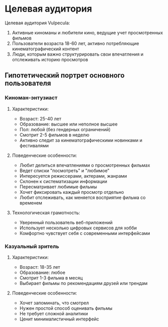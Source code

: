 # Целевая аудитория

Целевая аудитория Vulpecula:
1. Активные киноманы и любители кино, ведущие учет просмотренных фильмов
2. Пользователи возраста 18-60 лет, активно потребляющие кинематографический контент
3. Люди, которым важно структурировать свои впечатления и отслеживать историю просмотров

## Гипотетический портрет основного пользователя

### Киноман-энтузиаст
1. Характеристики:
   - Возраст: 25-40 лет
   - Образование: высшее или неполное высшее
   - Пол: любой (без гендерных ограничений)
   - Смотрит 2-5 фильмов в неделю
   - Активно следит за кинематографическими новинками и фестивалями

2. Поведенческие особенности:
   - Любит делиться впечатлениями о просмотренных фильмах
   - Ведет списки "посмотреть" и "любимое"
   - Интересуется режиссерами, актерами, жанрами
   - Склонен к систематизации информации
   - Пересматривает любимые фильмы
   - Хочет фиксировать каждый просмотр отдельно
   - Любит отслеживать, как меняется восприятие фильма со временем

3. Технологическая грамотность:
   - Уверенный пользователь веб-приложений
   - Использует несколько цифровых сервисов для хобби
   - Комфортно чувствует себя с современными интерфейсами

### Казуальный зритель
1. Характеристики:
   - Возраст: 18-35 лет
   - Образование: любое
   - Смотрит 1-3 фильма в месяц
   - Выбирает фильмы по рекомендациям друзей или трендам

2. Поведенческие особенности:
   - Хочет запоминать, что смотрел
   - Нужен простой способ оценивать фильмы
   - Не требует сложной аналитики
   - Ценит минималистичный интерфейс